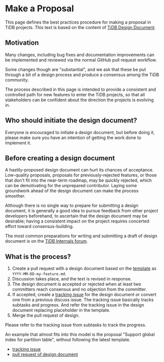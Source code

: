 # Make a Proposal

This page defines the best practices procedure for making a proposal in TiDB projects. This text is based on the content of [TiDB Design Document](https://github.com/pingcap/tidb/blob/7f4f5c02364b6578da561ec14f409a39ddf954a5/docs/design/README.md).

## Motivation

Many changes, including bug fixes and documentation improvements can be implemented and reviewed via the normal GitHub pull request workflow.

Some changes though are "substantial", and we ask that these be put through a bit of a design process and produce a consensus among the TiDB community.

The process described in this page is intended to provide a consistent and controlled path for new features to enter the TiDB projects, so that all stakeholders can be confident about the direction the projects is evolving in.

## Who should initiate the design document?

Everyone is encouraged to initiate a design document, but before doing it, please make sure you have an intention of getting the work done to implement it.

## Before creating a design document

A hastily-proposed design document can hurt its chances of acceptance. Low-quality proposals, proposals for previously-rejected features, or those that don't fit into the near-term roadmap, may be quickly rejected, which can be demotivating for the unprepared contributor. Laying some groundwork ahead of the design document can make the process smoother.

Although there is no single way to prepare for submitting a design document, it is generally a good idea to pursue feedback from other project developers beforehand, to ascertain that the design document may be desirable; having a consistent impact on the project requires concerted effort toward consensus-building.

The most common preparations for writing and submitting a draft of design document is on the [TiDB Internals forum](https://internals.tidb.io/).

## What is the process?

1. Create a pull request with a design document based on the [template](https://github.com/pingcap/tidb/blob/7f4f5c02364b6578da561ec14f409a39ddf954a5/docs/design/TEMPLATE.md) as `YYYY-MM-DD-my-feature.md`.
2. Discussion takes place, and the text is revised in response.
3. The design document is accepted or rejected when at least two committers reach consensus and no objection from the committer.
4. If accepted, create a [tracking issue](https://github.com/pingcap/tidb/issues/new?assignees=&labels=type%2Fenhancement&template=development-task.md) for the design document or convert one from a previous discuss issue. The tracking issue basically tracks subtasks and progress. And refer the tracking issue in the design document replacing placeholder in the template.
5. Merge the pull request of design.

Please refer to the tracking issue from subtasks to track the progress.

An example that almost fits into this model is the proposal "Support global index for partition table", without following the latest template.

* [tracking issue](https://github.com/pingcap/tidb/issues/18032)
* [pull request of design document](https://github.com/pingcap/tidb/pull/18982)
